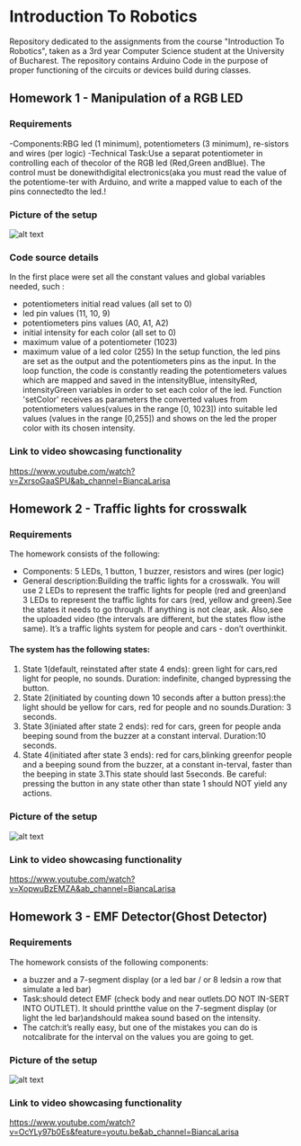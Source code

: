 # Introduction To Robotics

Repository dedicated to the assignments from the course "Introduction To Robotics", taken as a 3rd year Computer Science student at the University of Bucharest. The repository contains Arduino Code in the purpose of proper functioning of the circuits or devices build during classes.
 
 
## Homework 1 - Manipulation of a RGB LED

### Requirements

-Components:RBG led (1 minimum), potentiometers (3 minimum), re-sistors and wires (per logic)
-Technical Task:Use a separat potentiometer in controlling each of thecolor of the RGB led (Red,Green andBlue).  The control must be donewithdigital electronics(aka you must read the value of the potentiome-ter with Arduino, and write a mapped value to each of the pins connectedto the led.!

### Picture of the setup
![alt text](https://user-images.githubusercontent.com/41392462/138708154-b5453248-f288-45c7-8663-9ead6e018ecb.jpeg)

### Code source details
In the first place were set all the constant values and global variables needed, such :
- potentiometers initial read values (all set to 0)
- led pin values (11, 10, 9)
- potentiometers pins values (A0, A1, A2)
- initial intensity for each color (all set to 0)
- maximum value of a potentiometer (1023)
- maximum value of a led color (255)
In the setup function, the led pins are set as the output and the potentiometers pins as the input. 
In the loop function, the code is constantly reading the potentiometers values which are mapped and saved in the intensityBlue, intensityRed, intensityGreen variables in order 
to set each color of the led. 
Function 'setColor' receives as parameters the converted values from potentiometers values(values in the range [0, 1023]) into suitable led values (values in the range [0,255])
and shows on the led the proper color with its chosen intensity.
### Link to video showcasing functionality
https://www.youtube.com/watch?v=ZxrsoGaaSPU&ab_channel=BiancaLarisa

## Homework 2 - Traffic lights for crosswalk
### Requirements
The homework consists of the following:
- Components:  5 LEDs, 1 button, 1 buzzer, resistors and wires (per logic)
- General  description:Building  the  traffic  lights  for  a  crosswalk. You will use 2 LEDs to represent the traffic lights for people (red and green)and 3 LEDs to represent the traffic lights for cars (red, yellow and green).See the states it needs to go through.  If anything is not clear, ask.  Also,see the uploaded video (the intervals are different, but the states flow isthe same).  It’s a traffic lights system for people and cars - don’t overthinkit.
#### The system has the following states:
1. State 1(default, reinstated after state 4 ends):  green light for cars,red  light  for  people,  no  sounds.   Duration:  indefinite,  changed  bypressing the button.
2. State 2(initiated by counting down 10 seconds after a button press):the  light  should  be  yellow  for  cars,  red  for  people  and  no  sounds.Duration:  3 seconds.
3. State 3(iniated after state 2 ends): red for cars, green for people anda beeping sound from the buzzer at a constant interval. Duration:10 seconds.
4. State 4(initiated after state 3 ends):  red for cars,blinking greenfor people and a beeping sound from the buzzer,  at a constant in-terval, faster than the beeping in state 3.This state should last 5seconds.
Be careful:  pressing  the  button  in  any  state  other  than  state  1  should NOT yield any actions.

### Picture of the setup
![alt text](https://user-images.githubusercontent.com/41392462/140074018-69bcb168-592a-4658-9b8f-74dee839a33a.jpg)

### Link to video showcasing functionality
https://www.youtube.com/watch?v=XopwuBzEMZA&ab_channel=BiancaLarisa

## Homework 3 - EMF Detector(Ghost Detector)
### Requirements
The homework consists of the following components:
- a buzzer and a 7-segment display (or a led bar / or 8 ledsin a row that simulate a led bar)
- Task:should detect EMF (check body and near outlets.DO NOT IN-SERT INTO OUTLET). It should printthe value on the 7-segment display (or light the led bar)andshould makea sound based on the intensity.
- The catch:it’s really easy,  but one of  the mistakes you can do is notcalibrate for the interval on the values you are going to get. 
### Picture of the setup
![alt text](https://user-images.githubusercontent.com/41392462/140768503-a37edcea-ff1d-4305-a163-4cc5f80fa05a.jpg)

### Link to video showcasing functionality
https://www.youtube.com/watch?v=OcYLy97b0Es&feature=youtu.be&ab_channel=BiancaLarisa
